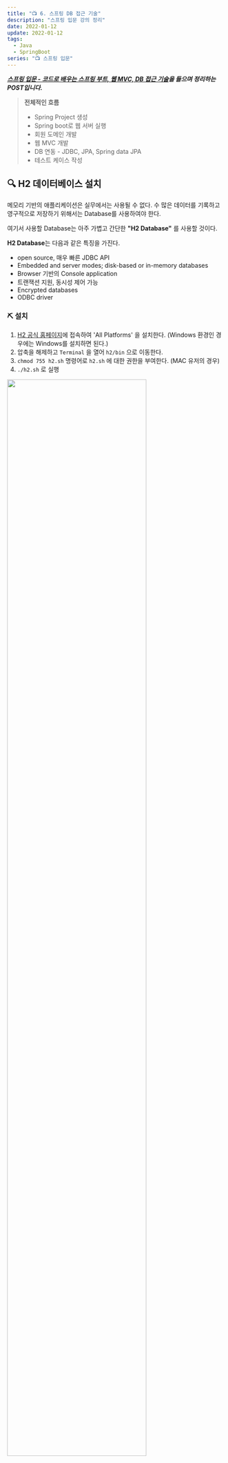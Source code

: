 ```yaml
---
title: "📺 6. 스프링 DB 접근 기술"
description: "스프링 입문 강의 정리"
date: 2022-01-12
update: 2022-01-12
tags:
  - Java
  - SpringBoot
series: "📺 스프링 입문"
---
```


<em><strong>[스프링 입문 - 코드로 배우는 스프링 부트, 웹 MVC, DB 접근 기술](https://www.inflearn.com/course/%EC%8A%A4%ED%94%84%EB%A7%81-%EC%9E%85%EB%AC%B8-%EC%8A%A4%ED%94%84%EB%A7%81%EB%B6%80%ED%8A%B8)을 들으며 정리하는 POST입니다.</strong></em>

> **전체적인 흐름**
> - Spring Project 생성
> - Spring boot로 웹 서버 실행
> - 회원 도메인 개발
> - 웹 MVC 개발
> - DB 연동 - JDBC, JPA, Spring data JPA
> - 테스트 케이스 작성

## 🔍 H2 데이터베이스 설치
메모리 기반의 애플리케이션은 실무에서는 사용될 수 없다.
수 많은 데이터를 기록하고 영구적으로 저장하기 위해서는 Database를 사용하여야 한다.

여기서 사용할 Database는 아주 가볍고 간단한 **"H2 Database"** 를 사용할 것이다.

**H2 Database**는 다음과 같은 특징을 가진다.
- open source, 매우 빠른 JDBC API
- Embedded and server modes; disk-based or in-memory databases
- Browser 기반의 Console application
- 트랜잭션 지원, 동시성 제어 가능
- Encrypted databases
- ODBC driver

### ⛏ 설치
1. [H2 공식 홈페이지](https://www.h2database.com/html/main.html)에 접속하여 'All Platforms' 을 설치한다. (Windows 환경인 경우에는 Windows를 설치하면 된다.)
2. 압축을 해제하고 `Terminal` 을 열어 `h2/bin` 으로 이동한다.
3. `chmod 755 h2.sh` 명령어로 `h2.sh` 에 대한 권한을 부여한다. (MAC 유저의 경우)
4. `./h2.sh` 로 실행
<img src="https://images.velog.io/images/bsu1209/post/4694730f-34c9-4d77-991a-4fc493fe188c/%E1%84%89%E1%85%B3%E1%84%8F%E1%85%B3%E1%84%85%E1%85%B5%E1%86%AB%E1%84%89%E1%85%A3%E1%86%BA%202022-01-07%20%E1%84%8B%E1%85%A9%E1%84%92%E1%85%AE%202.11.15.png" width="80%">

5. "Browser 기반의 Console application"을 확인할 수 있다. 경우에 따라 접속이 되지 않는 경우에는 **도메인 주소만 localhost** 로 변경하여 접속한다. (뒤에는 세션키가 포함되어 있어 수정하면 안된다.)
6. 최초에는 **"Database File"** 을 생성해야 한다. 위 화면에서 `연결` 을 누른다.
<img src="https://images.velog.io/images/bsu1209/post/2263829c-7b5e-4cc9-bb30-5963b85760aa/image.png" width="80%">

7. 이후, `Terminal` 을 켜서, `home` directory에서 `ls -al`로 `test.mv.db` 가 존재하는지 확인한다.
8.  `test.mv.db` 의 존재를 확인한 이후, 다음의 접근부터는 이처럼 파일로 접근하는 것이 아니라 `JDBC URL:` 에 `jdbc:h2:tcp://localhost/~/test` 을 입력하여 socket으로 접근하도록 한다. 
> 파일로 접근하게 되면 application과 web console이 동시에 접근했을 때 충돌이 발생할 수 있기 때문이다.
9. 제대로 동작하지 않는 경우에는 `rm test.mv.db` 로 파일을 지우고, `h2.sh` 을 재시작하여 처음부터 수행한다.

### ⛏ Table 생성
구현했던 `Member` domain과 동일하게 table을 생성한다.

```sql
create table member (
    id bigint generated by default as identity,
    name varchar(255),
    pwd integer,
    phone varchar(11),
    primary key (id)
);
```
<img src="https://images.velog.io/images/bsu1209/post/7b6bdc4c-9936-4830-b2a5-274710f13945/image.png" width="30%">

위와 같이 table이 생성된 것을 확인할 수 있다.
이를 이전에 생성했던 `domain/Member.java` 의 타입과 비교해보면,

```java
private Long id; == (h2)bigint
private String name; == (h2)varchar
private int pwd; == (h2)integer
private String phone; == (h2)varchar
```

- 여기서 가장 중요한 것은 `id bigint generated by default as identity` 인데, 이는 값이 설정되지 않은 채로 INSERT 되면, H2 DB가 **자동으로 해당 field의 값을 할당**해준다.

이제 DB에 record를 하나 insert해보자.

```sql
insert into member(name) values('spring');
insert into member(name, pwd, phone) values('spring2', 12345, '01012341234');
```

결과는 다음과 같다. <img src="https://images.velog.io/images/bsu1209/post/337f3f3f-9233-4f19-99f4-ed2078c89805/image.png" width="30%">
- `NOT NULL` 특성을 부여하지 않았기에 `null` 값으로 채워진다.
- 할당하지 않은 `id` 가 순차적으로 증가하는 것을 확인할 수 있다.

Database file에 대한 관리를 하기 위해, 
project folder에 `sql` directory를 하나 생성한다.
그리고 `sql/ddl.sql` 파일을 생성해 아래와 같이 sql 문들을 저장하여 관리한다.
<img src="https://images.velog.io/images/bsu1209/post/f19c58a6-43f0-4092-a3a1-4d4979a18b55/image.png" width="80%">

---

## 🔍 순수 JDBC
구현한 application에서 H2 Database에 접근하는 방법에 대해 알아보도록 한다.

### ⛏ 환경 설정
`build.gradle` 파일에 **jdbc, h2 db 관련 라이브러리**를 추가한다.

```java
dependencies {
	...
	implementation 'org.springframework.boot:spring-boot-starter-jdbc'
	runtimeOnly 'com.h2database:h2'
}
```

- Java는 기본적으로 DB와의 연동을 위해서는 JDBC driver가 필수적이다.
- DB와의 연동에서, DB가 제공하는 클라이언트가 필요한데, H2가 그 역할을 한다.

추가적으로 DB에 접속하려면, 접속 정보가 필요하다.
예전에는 개발자가 일일이 정보를 입력해야 했지만, **Spring** 은 경로 정보만을 이용하여 이를 처리해준다.

`src/main/resources/application.properties`

```java
spring.datasource.url=jdbc:h2:tcp://localhost/~/test
spring.datasource.driver-class-name=org.h2.Driver
spring.datasource.username=sa
```

- `h2.Driver` 에 에러가 뜰텐데, 아까 수정한 `build.gradle` 의 변경사항이 적용되지 않아 그런 것이므로, `Load Gradle Changes` 를 해주면 된다.
- 그리고 스프링 2.4부터의 변경사항으로, `spring.datasource.username=sa` 를 명시하지 않으면 `org.h2.jdbc.JdbcSQLInvalidAuthorizationSpecException: Wrong user name or password [28000-200]` 이라는 **에러**가 발생한다.

### ⛏ JDBC Repository 구현
현재, 회원을 저장, 조회하는 역할은 `MemberRepository` 에서 수행하지만,
구현은 **Memory** 에 하는 방식이기에 `MemoryMemberRepository` 를 사용했었다.
하지만 이제 H2 DB와 연동하여 구현하기 위해서 새로운 Class를 생성한다.

`repository/JdbcMemberRepository.java`

**DataSource**<br/>
먼저, DB와 연동하여 사용하기 위해서 `DataSource` 라는 것이 필요하다.
그리고, 이를 spring으로부터 **주입**받아야 한다. 
- springboot는 우리가 setting한 접속 정보를 가지고 `DataSource` 를 생성한다. 그리고 이를 주입받는 것이다.

```java
import javax.sql.DataSource;
...

private final DataSource dataSource;

public JdbcMemberRepository(DataSource dataSource) {
    this.dataSource = dataSource;
}
```

### Connection
```java
private Connection getConnection() {
    return DataSourceUtils.getConnection(dataSource);
}
```
- 위와 같이 Spring을 통해서 `getConnection` 을 수행한다.
	
    - 이렇게 하는 이유는 계속 새로운 `Connection` 이 생성되는 것을 방지하여 트랜잭션에 대한 처리를 수행하기 위해서이다.
    - release도 동일하게 수행한다.

**save()**<br/>
```java
@Override
public Member save(Member member) {
    String sql = "insert into member(name, pwd, phone) values(?, ?, ?)";
    Connection conn = null;
    PreparedStatement pstmt = null;
    ResultSet rs = null;
    try {
        conn = getConnection();
        pstmt = conn.prepareStatement(sql, Statement.RETURN_GENERATED_KEYS);
        pstmt.setString(1, member.getName());
        pstmt.setInt(2, member.getPwd());
        pstmt.setString(3, member.getPhone());
        pstmt.executeUpdate();
        rs = pstmt.getGeneratedKeys();
        if (rs.next()) {
            member.setId(rs.getLong(1));
        } else {
            throw new SQLException("id 조회 실패");
        }
        return member;
    } catch (Exception e) {
        throw new IllegalStateException(e);
    } finally {
        close(conn, pstmt, rs);
    }
}
```

- `String sql` 은 사용할 query의 format을 담고 있다.
	
    - `PreparedStatement` 를 통해, 인자를 query문에 담아 DB에 전달한다.
- `ResultSet` 은 결과를 받아오는 객체이다.
- `Statement.RETURN_GENERATED_KEYS` : DB에 insert할 때, `id` 에 key값을 할당해주기 위해 필요한 옵션
- `pstmt.setString(1, member.getName());` 로 query에 인자를 추가해주고, `pstmt.executeUpdate();` 로 query를 수행한다.
- `rs = pstmt.getGeneratedKeys();` 는 위에서 설정한 옵션과 함께 사용되어야 한다. 이는 생성한 `Key` 를 반환한다.
- `rs.next()` 로 `ResultSet` 에 있는 값을 꺼낼 수 있다.
- `try - catch` 구문을 사용하여 `exception` 에 대한 처리를 해주고, 마지막에는 사용한 자원들 (`Connection`, `PreparedStatement`, `ResultSet`) 에 대한 **release** 를 해야 한다.

**findById(), findByName(), findByPhone()**<br/>
> 가만히 생각해보니, `findByPwd()` 라는 method가 필요할까? 라는 생각이 들었다.
비밀번호를 가지고 회원을 조회하는 일은 본 적이 없는 것 같아 폐기처분한다.

조회 기능은 매우 비슷하기 때문에 `findById()` 만을 설명한다.

```java
@Override
public Optional<Member> findById(Long id) {
    String sql = "select * from member where id = ?";
    Connection conn = null;
    PreparedStatement pstmt = null;
    ResultSet rs = null;
    try {
        conn = getConnection();
        pstmt = conn.prepareStatement(sql);
        pstmt.setLong(1, id);
        rs = pstmt.executeQuery();
        if(rs.next()) {
            Member member = new Member();
            member.setId(rs.getLong("id"));
            member.setName(rs.getString("name"));
            member.setPwd(rs.getInt("pwd"));
            member.setPhone(rs.getString("phone"));
            return Optional.of(member);
        } else {
            return Optional.empty();
        }
    } catch (Exception e) {
        throw new IllegalStateException(e);
    } finally {
        close(conn, pstmt, rs);
    }
}
```

- 동일하게 `Connection` 을 수행하고, query를 날린다.
- `save()` 와는 다르게 **SELECT** query이므로 `executeQuery()` 를 사용한다.
- 반환되는 값이 있는 경우, 새로운 `Member` 객체를 생성하여 이를 반환해준다.

**findAll()**<br/>
`findAll()` 은 통째로 조회하는 것이므로 조건이 있는 `findBy~()` 보다 단순한 구조이다.

```java
@Override
public List<Member> findAll() {
    String sql = "select * from member";
    Connection conn = null;
    PreparedStatement pstmt = null;
    ResultSet rs = null;
    try {
        conn = getConnection();
        pstmt = conn.prepareStatement(sql);
        rs = pstmt.executeQuery();
        List<Member> members = new ArrayList<>();
        while(rs.next()) {
            Member member = new Member();
            member.setId(rs.getLong("id"));
            member.setName(rs.getString("name"));
            member.setPwd(rs.getInt("pwd"));
            member.setPhone(rs.getString("phone"));
            members.add(member);
        }
        return members;
    } catch (Exception e) {
        throw new IllegalStateException(e);
    } finally {
        close(conn, pstmt, rs);
    }
}
```

- `List<Member>` 형태로 반환받기 때문에, `while()` 을 이용하여 결과 List를 반환한다.

**close()**<br/>
사용한 자원에 대한 release는 **역순** 으로 진행한다.

```java
private void close(Connection conn, PreparedStatement pstmt, ResultSet rs) {

    try {
        if (rs != null) {
            rs.close();
        }
    } catch (SQLException e) {
        e.printStackTrace();
    }

    try {
        if (pstmt != null) {
            pstmt.close();
        }
    } catch (SQLException e) {
        e.printStackTrace();
    }

    try {
        if (conn != null) {
            close(conn);
        }
    } catch (SQLException e) {
        e.printStackTrace();
    }
}

private void close(Connection conn) throws SQLException {
    DataSourceUtils.releaseConnection(conn, dataSource);
}
```

### ⛏ Configuration
이전에 `MemoryMemberRepository` 로 구현했을 때, `SpringConfig` file에서 스프링 컨테이너에 `MemoryMemberRepository` 를 등록하는 작업을 거쳤다.

이를 방금 생성한 `JdbcMemberRepository` 를 등록하는 것으로 변경한다.
그리고 `JdbcMemberRepository` 는 `DataSource dataSource` 를 필요로 한다.
이는 Spring에서 제공해주는데, 다음과 같은 방법이 있다.

`SpringConfig`

```java
Autowired DataSource dataSource;

or

private DataSource dataSource;

@Autowired
public SpringConfig(DataSource dataSource) {
    this.dataSource = dataSource;
}
```

- 위 설정을 통해, Spring이 `DataSource dataSource` 에 대한 Bean을 생성해 의존성 주입을 수행해준다.

**`SpringConfig` 만을 변경시킴으로써, 수정된 코드에 대한 의존성을 수정할 수 있다.**

`./h2.sh` 로 H2 DB를 동작시키고, 스프링을 동작시켜 회원 등록 및 목록 조회를 하면, DB와 연동하여 정상적으로 등록, 조회가 이루어지는 것을 확인할 수 있다.

> **Spring을 사용하는 이유**
- 다형성의 활용: 인터페이스를 두고, 구현체를 바꿔서 사용할 수 있다. 이는 스프링 컨테이너가 DI를 이용해 지원한다. (memoryRepository → JdbcRepository)

아래는 구현 클래스에 대한 설명을 그림으로 표현한 것이다.
<img src="https://images.velog.io/images/bsu1209/post/5e08e10a-9ded-4a7d-a7e5-fe21049d30e1/springboot-Page-3.drawio.png" width="80%">

아래는 스프링 컨테이너에서 구현 클래스와의 연결을 표현한 그림이다.
<img src="https://images.velog.io/images/bsu1209/post/9b48be9a-7bb1-4cca-bd94-efabe6dc9d13/springboot-Page-2.drawio%20(3).png" width="80%">

- 이와 같은 구조를 **개방-폐쇄 원칙(OCP, Open-Close-Principle)** 을 따른다고 한다.
	
    - 확장에는 열려있고, 수정(변경)에는 닫혀있다.
    - 객체지향의 **다형성**이라는 개념을 잘 활용하면, application의 동작 코드를 변경하지 않고도 변경할 수 있다.
- 위와 같이 **스프링의 DI**를 사용하여 설정(`SpringConfig`)만으로 구현 클래스를 변경할 수 있다.

---

## 🔍 스프링 통합 테스트
이전에 작성한 `MemoryMemberRepositoryTest` 의 코드들은 스프링과는 관련없이 순수하게 자바 코드만으로 테스트를 수행한 것이다.
`test/.../MemberServiceTest.java`
순수한 자바 코드였기에, JVM 안에서 실행되어 빠르게 실행된다.

이제는 DB까지 연결한 **스프링 통합 테스트**를 수행해보도록 한다.

우선 이전의 `MemberServiceTest.java` 를 복사하여`MemberServiceIntegrationTest.java` 를 생성한다.
```java
package hello.hellospring.service;

import hello.hellospring.domain.Member;
import hello.hellospring.repository.MemberRepository;
import org.junit.jupiter.api.Test;
import org.springframework.beans.factory.annotation.Autowired;
import org.springframework.boot.test.context.SpringBootTest;
import org.springframework.transaction.annotation.Transactional;

import static org.assertj.core.api.Assertions.assertThat;
import static org.junit.jupiter.api.Assertions.assertThrows;

@SpringBootTest
@Transactional
class MemberServiceIntegrationTest {

    @Autowired MemberService memberService;
    @Autowired MemberRepository memberRepository;

    @Test
    void 회원가입() {
        // given
        Member member = new Member();
        member.setName("spring");

        // when
        Long saveId = memberService.join(member);

        // then
        Member findMember = memberService.findOne(saveId).get();
        assertThat(member.getName()).isEqualTo(findMember.getName());
    }

    @Test
    public void 중복_회원_예외() {
        // given
        Member member1 = new Member();
        member1.setName("spring");

        Member member2 = new Member();
        member2.setName("spring");

        // when
        memberService.join(member1);
        IllegalStateException e = assertThrows(IllegalStateException.class, () -> memberService.join(member2));

        assertThat(e.getMessage()).isEqualTo("이미 존재하는 회원입니다.");

        // then
    }
}
```

- `@BeforeEach` annotation을 사용하는 method를 삭제한다.
	
    - 이제는 객체를 직접 생성하는 것이 아닌 스프링 컨테이너로부터 받아와야 하기 때문에 생성자를 이용하여 의존성 주입을 수행해야 한다.
    - 하지만, **Test** 는 개발의 제일 끝단에 있다고 할 수 있으므로, 가장 간단한 방법을 사용한다. (field기반의 `@Autowired` 를 사용)
- `MemoryMemberRepository` 가 아니라 `MemberRepository` 를 불러온다.
	
    - `SpringConfig` 를 통해 구현체가 올라왔기 때문이다?
- Test를 수행하는 동안, 이전 Test method의 영향을 없애기 위해 사용했던 `@AfterEach` method를 삭제한다.
	
    - 이는 **`@Transactional`** 의 존재로 필요가 없어졌다.
    - `@Transactional` 을 주석 처리하고 회원가입 Test를 수행하면, Test가 끝난 이후에도, DB에 테스트 가입한 회원의 정보가 그대로 남아있다.
    	- **Test를 반복 수행**하게 되면, **에러**가 뜨게 된다.
    - 해결하기 위해서는 DB에 연결하여 `select, insert` 등의 query를 날린 후, `rollback` 하여 DB 수정사항을 되돌리는 로직이 필요하다.
    - `@Transactional` annotationd을 Test case에 달면, Test 실행 전, **Transaction** 을 실행한 후, Test가 끝날 때 **rollback** 을 수행한다. 따라서, DB는 반복 수행에도 문제가 없는 상태가 된다.

Test를 실행하면, console을 확인하여 **Spring** 이 함께 동작하는 것을 확인할 수 있다. (`@SpringBootTest`)
- `SpringConfig` 에 작성한 내용도 함께 올라오는 것을 확인할 수 있다.
> Test를 실행할 때, 이미 DB에 저장되어 있는 정보와 겹쳐 에러가 발생하지 않도록 유의한다.

> 그럼 이전에 구현한 `MemberServiceTest` 는 필요가 없는가?
>> `MemberServiceTest` 는 **"단위 테스트"**,
 `MemberServiceIntegrationTest` 는 **"통합 테스트"** 라고 한다.
- 가급적으로, **단위 테스트가 훨씬 좋은 테스트일 확률이 높다.** 컨테이너까지 올려야 하는 테스트인 경우 테스트 설계가 잘못되었을 확률이 높다.

---

## 🔍 스프링 JdbcTemplate
JDBC API에서의 반복적인 코드를 제거해준다. 하지만 SQL query는 직접 작성해야 한다.

`repository/JdbcTemplateMemberRepository.java`
```java
package hello.hellospring.repository;

import hello.hellospring.domain.Member;
import org.springframework.beans.factory.annotation.Autowired;
import org.springframework.jdbc.core.JdbcTemplate;

import javax.sql.DataSource;
import java.util.List;
import java.util.Optional;

public class JdbcTemplateMemberRepository implements MemberRepository {

    private final JdbcTemplate jdbcTemplate;

    // @Autowired 생략 가능
    public JdbcTemplateMemberRepository(DataSource dataSource) {
        this.jdbcTemplate = new JdbcTemplate(dataSource);
    }

    ...
}
```

- `JdbcTemplate` 이 존재하므로, 이를 사용한다. 이는 Injection을 받을 수 있는 것이 아니라 `DataSource` 가 필요하다.
	
    > class의 생성자가 딱 1개인 경우, Spring bean으로 등록 시, `@Autowired` 를 생략할 수 있다.
    
### ⛏ `RowMapper` method
```java
private RowMapper<Member> memberRowMapper() {
    return (rs, rowNum) -> {
        Member member = new Member();
        member.setId(rs.getLong("id"));
        member.setName(rs.getString("name"));
        member.setPwd(rs.getInt("pwd"));
        member.setPhone(rs.getString("phone"));
        return member;
    };
}
```

- 회원 정보 조회의 결과를 받아오기 위해서 `RowMapper` 라는 것이 필요하다.
	
    - `RowMapper` 는 query의 결과를 객체로 받아온다. 이전에는 `ResultSet` 에 결과를 받고, 이를 객체로 생성해서 반환하는 과정을 거쳤지만 `RowMapper` 는 내부적으로 `ResultSet` 을 사용하여 위 과정을 수행한다.
   
### ⛏ 회원 정보 조회

```java
@Override
public Optional<Member> findById(Long id) {
    List<Member> result = jdbcTemplate.query("select * from member where id = ?", memberRowMapper(), id);
    return result.stream().findAny();
}
```

- 입력받은 `id` 값을 `?` 자리에 치환하고, 결과를 `memberRowMapper()` 를 통해 받아온다.
- 결과의 반환형이 `List<Member>` 이므로 `result` 에 받고, 결과를 `Optional<>` 로 변환하여 반환한다.

### ⛏ 회원 정보 조회 (`findAll`)

```java
@Override
public List<Member> findAll() {
    return jdbcTemplate.query("select * from member", memberRowMapper());
}
```

### ⛏ 회원가입

```java
@Override
public Member save(Member member) {
    SimpleJdbcInsert jdbcInsert = new SimpleJdbcInsert(jdbcTemplate);
    jdbcInsert.withTableName("member").usingGeneratedKeyColumns("id");
    Map<String, Object> parameters = new HashMap<>();
    parameters.put("name", member.getName());
    parameters.put("pwd", member.getPwd());
    parameters.put("phone", member.getPhone());
    Number key = jdbcInsert.executeAndReturnKey(new MapSqlParameterSource(parameters));
    member.setId(key.longValue());
    return member;
}
```

- `SimpleJdbcInsert` 를 사용하여 query를 짤 필요 없이 구현이 가능하다.
	
    - TableName, PK, 입력값만 있으면 `insert` 는 구현 가능하기에 사용한다.
- `executeAndReturnKey` 를 이용해 생성한 회원의 `key` 를 받고 이를 저장한 `Member` 객체를 반환한다.

## `SpringConfig`
이제 구현한 DB 접근 class를 연결하기 위한 설정을 한다.

```java
@Bean
public MemberRepository memberRepository() {
    //return new JdbcMemberRepository(dataSource);
    return new JdbcTemplateMemberRepository(dataSource);
}
```

이제는 **스프링 통합 테스트**를 구현했기 때문에 Web Application을 실행할 필요 없이 DB만 접속하고 통합 테스트만 수행하면 된다.

---

## 🔍 JPA
**JdbcTemplate** 을 사용하여 반복적인 코드를 많이 줄인 것은 맞지만, 여전히 SQL query는 개발자가 직접 작성해야 한다.

이번 장에서는 Interface의 일종인 **JPA** 를 사용하여 query 또한 자동으로 처리하도록 한다. 이를 통해
- SQL과 Data 중심의 설계 → 객체 중심의 설계 (패러다임의 전환)
- 개발 생산성의 증대

`build.gradle`
```java
dependencies {
    ...
    //	implementation 'org.springframework.boot:spring-boot-starter-jdbc'
    implementation 'org.springframework.boot:spring-boot-starter-data-jpa' 
    runtimeOnly 'com.h2database:h2'
    testImplementation('org.springframework.boot:spring-boot-starter-test') {
        exclude group: 'org.junit.vintage', module: 'junit-vintage-engine'
    }
}
```

`application.properties`

JPA와 관련된 설정을 추가한다.

```java
spring.jpa.show-sql=true
spring.jpa.hibernate.ddl-auto=none
```

- `show-sql=true` : JPA가 생성하는 sql을 볼 수 있다.
- `ddl-auto=none` : JPA는 객체를 확인하고 이에 대한 Table을 생성한다. 하지만 이미 Table을 생성했고, 생성한 Table을 사용할 것이므로, 해당 기능을 `none` 설정한다.

> JPA는 자바 표준의 interface이다. 그래서 구현은 여러 vendor들이 수행한다. 여기서는 `hibernate` library를 중점적으로 사용하여 구현한다.

> JPA는 객체와 ORM이라는 기술을 사용한다. Object Relational Mapping, 여기서 Mapping은 annotation을 사용하여 수행한다.

JPA를 사용하기 위해서는 **Entity Mapping** 이 필요하다.

`domain/Member.java`
```java
import javax.persistence.Entity;
import javax.persistence.GeneratedValue;
import javax.persistence.GenerationType;
import javax.persistence.Id;

@Entity
public class Member {
    
    @Id @GeneratedValue(strategy = GenerationType.IDENTITY)
    private Long id;
    ...
```

- `@Entity` : JPA가 관리할 Entity임을 명시한다.
- `@Id` : primary key로 지정한다.
- `@GeneratedValue(strategy = GenerationType.IDENTITY)` : DB에서 고유하게 값을 자동으로 생성한다. 사용자가 insert하지 않는다.
- 만약 DB에 저장될 column명을 수정하고 싶다면, 아래와 같은 annotation을 생성한다.
```java
@Column(name = "원하는 column명")
private String name;
```

이제 repository를 생성한다.

`repository/JpaMemberRepository.java`
```java
public class JpaMemberRepository implements MemberRepository {

    private final EntityManager em;

    public JpaMemberRepository(EntityManager em) {
        this.em = em;
    }
    
    ...
```

- `EntityManager` : JPA는 `EntityManager` 를 통해 모든 것이 동작한다. 위에서 추가한 `data-jpa` dependency를 통해 JPA가 자동으로 현재 DB와 연결된 `EntityManager` 를 생성한다. 따라서 이를 **Injection** 받아 사용하면 된다.

### ⛏ save()
```java
@Override
public Member save(Member member) {
    em.persist(member);
    return member;
}
```

- `em.persist(member)` : 객체를 저장하기 위한 query를 내부적으로 작성한다.

### ⛏ findById
```java
@Override
public Optional<Member> findById(Long id) {
    Member member = em.find(Member.class, id);
    return Optional.ofNullable(member);
}
```

- `em.find(Member.class, id)` : 조회할 Type과 식별자를 전달하여 조회한다.
- 반환형이 `Optional` 이므로 이에 맞게 반환한다.

### ⛏ findAll
**JPQL이라는 객체 지향 쿼리를 사용**한다.

```java
@Override
public List<Member> findAll() {
    return em.createQuery("select m from Member m", Member.class)
            .getResultList();
}
```

- Table을 대상으로 query를 보내는 것이 아닌, 객체(Entity, ex. `Member`)를 대상으로 query를 보내 사용한다. 이러한 query가 SQL로 번역된다.
- `select` 의 대상이 특정 attribute가 아닌 **Entity 자체**이다.

### ⛏ findByName
**JPQL이라는 객체 지향 쿼리를 사용**한다.

```java
@Override
public Optional<Member> findByName(String name) {
    List<Member> result = em.createQuery("select m from Member m where m.name = :name", Member.class)
            .setParameter("name", name)
            .getResultList();
        
    return result.stream().findAny();
}
```

**PK 기반의 query가 아닌 경우에는 JPQL을 작성해야 한다.**

JPA는 모든 데이터의 변경이 트랜잭션 안에서 이뤄져야 한다. 따라서 JPA를 사용하기 위해서는 **항상 Transactional이 존재**해야 한다.

`service/MemberService.java` 에 `@Transactional` 을 추가하는데,
class 자체에 해줘도 되고, 회원 가입 시에만 동시성 제어가 필요하므로 `Long join()` method에만 추가해줘도 된다.

이제 `SpringConfig` 에 설정을 추가해줘야 한다.
```java
private EntityManager em;
    
@Autowired
public SpringConfig(EntityManager em) {this.em = em;}

@Bean
public MemberRepository memberRepository() {
    //return new JdbcMemberRepository(dataSource);
    //return new JdbcTemplateMemberRepository(dataSource);
    return new JpaMemberRepository(em);
}
```

- `JpaMemberRepository` 는 `EntityManager` 만을 필요로 하기에, 기존의 `DataSource` 와 생성자는 삭제한다.

이제 이전에 구현했던 **스프링 통합 Test** 로 정상 동작하는지 확인한다.

자꾸 에러가 난다...
어딘가 수정이 필요하다.

```bash
Hibernate: select member0_.id as id1_0_, member0_.name as name2_0_, member0_.phone as phone3_0_, member0_.pwd as pwd4_0_ from member member0_ where member0_.name=?
Hibernate: select member0_.id as id1_0_, member0_.name as name2_0_, member0_.phone as phone3_0_, member0_.pwd as pwd4_0_ from member member0_ where member0_.name=?
Hibernate: insert into member (id, name, phone, pwd) values (null, ?, ?, ?)
2022-01-11 15:51:29.818  WARN 2434 --- [           main] o.h.engine.jdbc.spi.SqlExceptionHelper   : SQL Error: 23502, SQLState: 23502
2022-01-11 15:51:29.818 ERROR 2434 --- [           main] o.h.engine.jdbc.spi.SqlExceptionHelper   : NULL not allowed for column "ID"; SQL statement:
```

Test method에 `@Commit` annotation을 사용하면, `@Transactional` 이 있어도 rollback되지 않고 DB에 반영된다.

> ✏️ **ERROR 수정**
> 
> https://www.inflearn.com/questions/389513 해당 링크를 보면서,
> - h2 DB를 낮은 버전으로 새로 받고, 새 db를 만들어서 table을 생성
> - 이후 실행했을 때 방금 생성한 `Member` table을 못 찾는다는 에러가 떠서 `application.properties` 에서 `spring.jpa.hibernate.ddl-auto = create` 로 수정
> - 에러 fix 완료 ...

---

## 🔍 스프링 데이터 JPA
스프링 데이터 JPA를 이용하면, 이전에 구현한 **Repository에 구현체 없이도 Interface만으로 개발이 가능**하다. (**CRUD** 기능도 제공한다!)

> JPA를 편리하게 사용하도록 해주는 기술이므로 JPA에 대한 이해와 학습이 수반되어야 한다!

`repository/SpringDataJpaRepository.java` (interface!)

```java
package hello.hellospring.repository;

import hello.hellospring.domain.Member;
import org.springframework.data.jpa.repository.JpaRepository;

public interface SpringDataJpaMemberRepository extends JpaRepository<Member, Long>, MemberRepository {
    @Override
    Optional<Member> findByName(String name);
}
```

- Interface가 Interface를 상속받을 때는 **`extends`** 를 사용하고 **다중 상속**이 가능하다.
- `JpaRepository<Member, Long>`
	
    - `Member` : 사용하는 Entity
    - `Long` : Entity의 식별자 (PK, `id`)
- 스프링 데이터 JPA는 `JpaRepository` 를 상속받아 사용하는 interface를 발견하면, `SpringDataJpaRepository` 가 알아서 구현체를 만들어 스프링 빈에 등록하도록 한다. 그래서 이를 `SpringConfig` 를 통해 가져다 사용하면 된다.

`SpringConfig`

```java
private final MemberRepository memberRepository;

public SpringConfig(MemberRepository memberRepository) {
    this.memberRepository = memberRepository;
}

@Bean
public MemberService memberService() {
    return new MemberService(memberRepository);
}

//    @Bean
//    public MemberRepository memberRepository() {
//        //return new JdbcMemberRepository(dataSource);
//        //return new JdbcTemplateMemberRepository(dataSource);
//        //return new JpaMemberRepository(em);
//    }
```

- 이로서 스프링 데이터 JPA가 만든 구현체가 등록된다.
- `MemberService` 에 의존 관계를 설정한다.

`SpringConfig` 생성자로 인해 `MemberRepository` 를 스프링 컨테이너에서 탐색하지만, 사용자가 등록한 것은 없다.
- 그러나 위에서 생성한 **`JpaRepository` 를 상속받는 interface**를 통해 스프링 데이터 JPA가 구현체를 생성해 스프링 빈으로 등록한다.
- 이렇게 등록된 `MemberRepository` 를 `MemberService` 에도 그대로 전달해 사용한다.

### ⛏ 원리
`JpaRepository` 를 까보면,
<img src="https://images.velog.io/images/bsu1209/post/48a56b56-bfc9-4b15-8563-8bf0f9cf72cf/image.png" width="80%">

- 기본적인 method들이 제공되는 것을 확인할 수 있다.
- 그리고 `JpaRepository` 가 상속받는 상위 Repository들을 확인해보면, `PagingAndSortingRepository` (Paging 기능), `CrudRepository` 가 있다.
	
    - 즉, **기본적인 단순 조회, CRUD가 이렇게 제공된다는 것을 확인할 수 있다.**
    - 그래서 이들을 가져다 쓰면 되는 것이다!
    - 하지만, 이와 같은 공통적으로 제공하는 기능이 아닌 자체적인 기능을 구현하기 위해서는 `Optional<Member> findByName(String name);` 과 같이 interface에 기술해야 한다.
    	- 규칙: `findBy{ }And{ }(String { }, Long { })` 과 같은 형태여야 한다.

> 실무에서는 **JPA** 와 **스프링 데이터 JPA** 를 기본으로 사용하고, 복잡한 동적 query는 **Querydsl** 이라는 라이브러리를 사용한다. 이는 자바 코드로 안전하게 query를 작성할 수 있고, 동적 query 또한 편리하게 작성하도록 돕는다. 

---

## 📌 중요한 개념
개방-폐쇄 원칙, 다형성, @Transactional, JPA

## 📕 참고
- [H2 database 공식문서](https://www.h2database.com/html/main.html)
- [RowMapper](https://velog.io/@seculoper235/RowMapper%EC%97%90-%EB%8C%80%ED%95%B4)
- [스프링 입문-코드로 배우는 스프링 부트, 웹 MVC, DB 접근 기술](https://www.inflearn.com/course/%EC%8A%A4%ED%94%84%EB%A7%81-%EC%9E%85%EB%AC%B8-%EC%8A%A4%ED%94%84%EB%A7%81%EB%B6%80%ED%8A%B8)